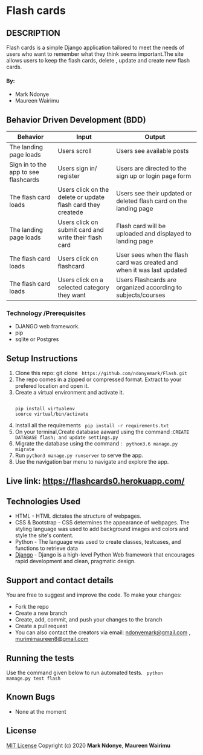 # Flash cards

## DESCRIPTION
Flash cards is a simple Django application tailored to meet the needs of users who want to remember what they think seems important.The site allows users to keep the flash cards, delete , update and create new flash cards.


#### By:
* Mark Ndonye
* Maureen Wairimu

## Behavior Driven Development (BDD)

Behavior                 |Input                            |Output                             |
|------------------------|----------------------------------|----------------------------------|
|The landing page loads  |Users scroll | Users see available posts|
|Sign in to the app to see flashcards |Users sign in/ register |Users are directed to the sign up or login page form|
|The flash card loads  |Users click on the delete or update flash card they createde|Users see their updated or deleted flash card on the landing page|
|The landing page loads  |Users click on submit card and write their flash card|Flash card will be uploaded and displayed to landing page|
|The flash card loads  |Users click on flashcard  |User sees when the flash card was created and when it was last updated|
|The flash card loads  |Users click on a selected category they want |Users Flashcards are organized according to subjects/courses|

### Technology /Prerequisites
* DJANGO web framework.
* pip
* sqlite or Postgres

## Setup Instructions

<ol>
<li> Clone this repo: git clone <code> https://github.com/ndonyemark/Flash.git</code> </li>
<li>The repo comes in a zipped or compressed format. Extract to your prefered location and open it.</li>
<li> Create a virtual environment and activate it.
<pre>
<code>
pip install virtualenv
source virtual/bin/activate
</code></pre>
</li>
<li> Install all the requirements <code> pip install -r requirements.txt</code></li>
<li> On your terminal,Create database aaward using the command :<code>CREATE DATABASE flash; and update settings.py </code>
</li>
<li> Migrate the database using the command : <code> python3.6 manage.py migrate </code> </li>
<li> Run <code>python3 manage.py runserver</code> to serve the app.</li>
<li> Use the navigation bar menu to navigate and explore the app.</li>
</ol>

## Live link: https://flashcards0.herokuapp.com/

## Technologies Used
* HTML - HTML dictates the structure of webpages.
* CSS & Bootstrap - CSS determines the appearance of webpages. The styling language was used to add background images and colors and style the site's content.
* Python  - The language was used to create classes, testcases, and functions to retrieve data
* [Django](https://www.djangoproject.com/) -  Django is a high-level Python Web framework that encourages rapid development and clean, pragmatic design.


## Support and contact details
You are free to suggest and improve the code. To make your changes:
* Fork the repo
* Create a new branch
* Create, add, commit, and push your changes to the branch
* Create a pull request
* You can also contact the creators via email: ndonyemark@gmail.com , murimimaureen8@gmail.com

## Running the tests
Use the command given below to run automated tests.
<code> python manage.py test flash </code>

## Known Bugs
* None at the moment

## License

[MIT License](LICENSE.md)
Copyright (c) 2020 **Mark Ndonye**, **Maureen Wairimu**

